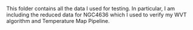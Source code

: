 This folder contains all the data I used for testing. In particular, I am including the reduced data for NGC4636 which I used to verify my WVT algorithm and Temperature Map Pipeline.
